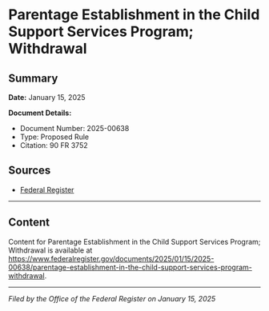 # Parentage Establishment in the Child Support Services Program; Withdrawal

## Summary

**Date:** January 15, 2025

**Document Details:**
- Document Number: 2025-00638
- Type: Proposed Rule
- Citation: 90 FR 3752

## Sources
- [Federal Register](https://www.federalregister.gov/documents/2025/01/15/2025-00638/parentage-establishment-in-the-child-support-services-program-withdrawal)

---

## Content

Content for Parentage Establishment in the Child Support Services Program; Withdrawal is available at https://www.federalregister.gov/documents/2025/01/15/2025-00638/parentage-establishment-in-the-child-support-services-program-withdrawal.

---

*Filed by the Office of the Federal Register on January 15, 2025*
